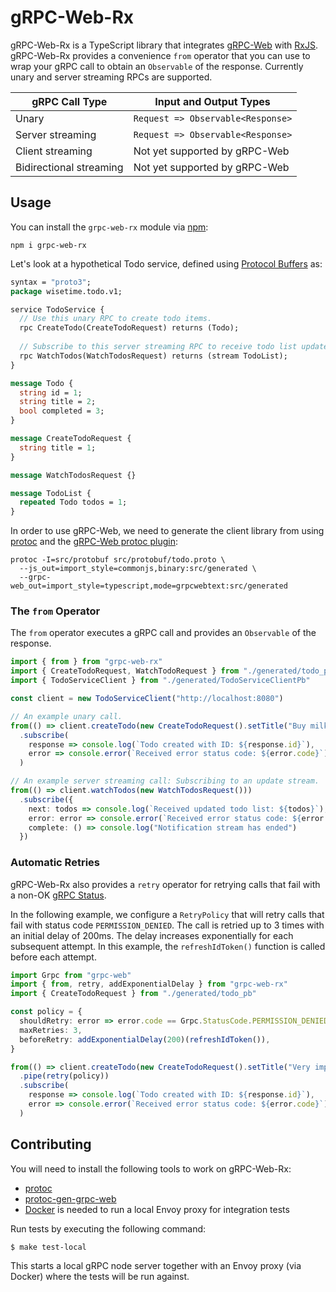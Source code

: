 # gRPC-Web-Rx

gRPC-Web-Rx is a TypeScript library that integrates [gRPC-Web](https://github.com/grpc/grpc-web) with [RxJS](https://github.com/ReactiveX/rxjs). gRPC-Web-Rx provides a convenience `from` operator that you can use to wrap your gRPC call to obtain an `Observable` of the response. Currently unary and server streaming RPCs are supported.

gRPC Call Type | Input and Output Types
--- | ---
Unary | `Request => Observable<Response>`
Server streaming | `Request => Observable<Response>`
Client streaming | Not yet supported by gRPC-Web
Bidirectional streaming | Not yet supported by gRPC-Web

## Usage

You can install the `grpc-web-rx` module via [npm](https://github.com/npm/cli):

```text
npm i grpc-web-rx
```

Let's look at a hypothetical Todo service, defined using [Protocol Buffers](https://developers.google.com/protocol-buffers) as:

```protobuf
syntax = "proto3";
package wisetime.todo.v1;

service TodoService {
  // Use this unary RPC to create todo items.
  rpc CreateTodo(CreateTodoRequest) returns (Todo);
  
  // Subscribe to this server streaming RPC to receive todo list updates.
  rpc WatchTodos(WatchTodosRequest) returns (stream TodoList);
}

message Todo {
  string id = 1;
  string title = 2;
  bool completed = 3;
}

message CreateTodoRequest {
  string title = 1;
}

message WatchTodosRequest {}

message TodoList {
  repeated Todo todos = 1;
}
```

In order to use gRPC-Web, we need to generate the client library from using [protoc](https://github.com/protocolbuffers/protobuf#protocol-compiler-installation) and the [gRPC-Web protoc plugin](https://github.com/grpc/grpc-web#code-generator-plugin):

```text
protoc -I=src/protobuf src/protobuf/todo.proto \
  --js_out=import_style=commonjs,binary:src/generated \
  --grpc-web_out=import_style=typescript,mode=grpcwebtext:src/generated
```

### The `from` Operator

The `from` operator executes a gRPC call and provides an `Observable` of the response.

```typescript
import { from } from "grpc-web-rx"
import { CreateTodoRequest, WatchTodoRequest } from "./generated/todo_pb"
import { TodoServiceClient } from "./generated/TodoServiceClientPb"

const client = new TodoServiceClient("http://localhost:8080")

// An example unary call.
from(() => client.createTodo(new CreateTodoRequest().setTitle("Buy milk")))
  .subscribe(
    response => console.log(`Todo created with ID: ${response.id}`),
    error => console.error(`Received error status code: ${error.code}`)
  )

// An example server streaming call: Subscribing to an update stream.
from(() => client.watchTodos(new WatchTodosRequest()))
  .subscribe({
    next: todos => console.log(`Received updated todo list: ${todos}`),
    error: error => console.error(`Received error status code: ${error.code}`),
    complete: () => console.log("Notification stream has ended")
  })
```

### Automatic Retries

gRPC-Web-Rx also provides a `retry` operator for retrying calls that fail with a non-OK [gRPC Status](https://github.com/grpc/grpc/blob/master/doc/statuscodes.md).

In the following example, we configure a `RetryPolicy` that will retry calls that fail with status code `PERMISSION_DENIED`. The call is retried up to 3 times with an initial delay of 200ms. The delay increases exponentially for each subsequent attempt. In this example, the `refreshIdToken()` function is called before each attempt.

```typescript
import Grpc from "grpc-web"
import { from, retry, addExponentialDelay } from "grpc-web-rx"
import { CreateTodoRequest } from "./generated/todo_pb"

const policy = {
  shouldRetry: error => error.code == Grpc.StatusCode.PERMISSION_DENIED,
  maxRetries: 3,
  beforeRetry: addExponentialDelay(200)(refreshIdToken()),
}

from(() => client.createTodo(new CreateTodoRequest().setTitle("Very important task!")))
  .pipe(retry(policy))
  .subscribe(
    response => console.log(`Todo created with ID: ${response.id}`),
    error => console.error(`Received error status code: ${error.code}`)
  )
```

## Contributing

You will need to install the following tools to work on gRPC-Web-Rx:

- [protoc](https://github.com/protocolbuffers/protobuf/releases)
- [protoc-gen-grpc-web](https://github.com/grpc/grpc-web/releases)
- [Docker](https://docs.docker.com/get-docker/) is needed to run a local Envoy proxy for integration tests

Run tests by executing the following command:

```text
$ make test-local
```

This starts a local gRPC node server together with an Envoy proxy (via Docker) where the tests will be run against.
